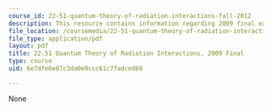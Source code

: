 ```yaml
---
course_id: 22-51-quantum-theory-of-radiation-interactions-fall-2012
description: This resource contains information regarding 2009 final exams.
file_location: /coursemedia/22-51-quantum-theory-of-radiation-interactions-fall-2012/6e7dfe6e87c3da0e9ccc61c7fadced89_MIT22_51F12_final_2009.pdf
file_type: application/pdf
layout: pdf
title: 22.51 Quantum Theory of Radiation Interactions, 2009 Final
type: course
uid: 6e7dfe6e87c3da0e9ccc61c7fadced89

---
```

None